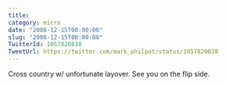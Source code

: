 ```yaml
---
title: 
category: micro
date: "2008-12-15T00:00:00"
slug: "2008-12-15T00:00:00"
TwitterId: 1057820838
TweetUrl: https://twitter.com/mark_philpot/status/1057820838
---
```


Cross country w/ unfortunate layover. See you on the flip side.
